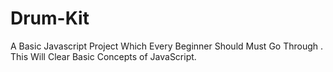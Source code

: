 # Drum-Kit
A Basic Javascript Project Which Every Beginner Should Must Go Through .
This Will Clear Basic Concepts of JavaScript.

